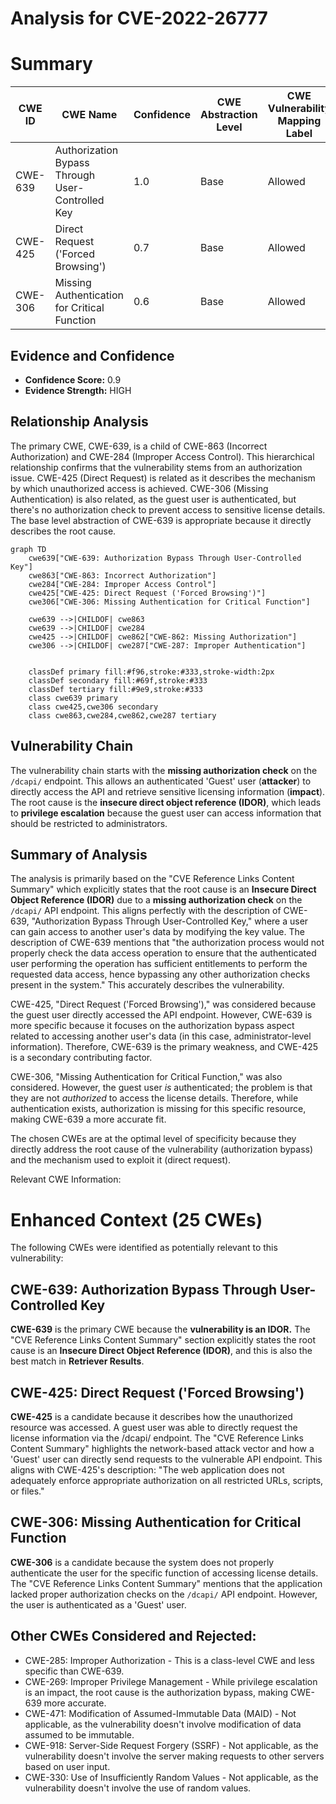 # Analysis for CVE-2022-26777

# Summary
| CWE ID | CWE Name | Confidence | CWE Abstraction Level | CWE Vulnerability Mapping Label | CWE-Vulnerability Mapping Notes |
|---|---|---|---|---|---|
| CWE-639 | Authorization Bypass Through User-Controlled Key | 1.0 | Base | Allowed | Primary CWE |
| CWE-425 | Direct Request ('Forced Browsing') | 0.7 | Base | Allowed | Secondary Candidate |
| CWE-306 | Missing Authentication for Critical Function | 0.6 | Base | Allowed | Secondary Candidate |

## Evidence and Confidence

*   **Confidence Score:** 0.9
*   **Evidence Strength:** HIGH

## Relationship Analysis
The primary CWE, CWE-639, is a child of CWE-863 (Incorrect Authorization) and CWE-284 (Improper Access Control). This hierarchical relationship confirms that the vulnerability stems from an authorization issue. CWE-425 (Direct Request) is related as it describes the mechanism by which unauthorized access is achieved. CWE-306 (Missing Authentication) is also related, as the guest user is authenticated, but there's no authorization check to prevent access to sensitive license details. The base level abstraction of CWE-639 is appropriate because it directly describes the root cause.

```mermaid
graph TD
    cwe639["CWE-639: Authorization Bypass Through User-Controlled Key"]
    cwe863["CWE-863: Incorrect Authorization"]
    cwe284["CWE-284: Improper Access Control"]
    cwe425["CWE-425: Direct Request ('Forced Browsing')"]
    cwe306["CWE-306: Missing Authentication for Critical Function"]

    cwe639 -->|CHILDOF| cwe863
    cwe639 -->|CHILDOF| cwe284
    cwe425 -->|CHILDOF| cwe862["CWE-862: Missing Authorization"]
    cwe306 -->|CHILDOF| cwe287["CWE-287: Improper Authentication"]
    

    classDef primary fill:#f96,stroke:#333,stroke-width:2px
    classDef secondary fill:#69f,stroke:#333
    classDef tertiary fill:#9e9,stroke:#333
    class cwe639 primary
    class cwe425,cwe306 secondary
    class cwe863,cwe284,cwe862,cwe287 tertiary
```

## Vulnerability Chain
The vulnerability chain starts with the **missing authorization check** on the `/dcapi/` endpoint. This allows an authenticated 'Guest' user (**attacker**) to directly access the API and retrieve sensitive licensing information (**impact**). The root cause is the **insecure direct object reference (IDOR)**, which leads to **privilege escalation** because the guest user can access information that should be restricted to administrators.

## Summary of Analysis
The analysis is primarily based on the "CVE Reference Links Content Summary" which explicitly states that the root cause is an **Insecure Direct Object Reference (IDOR)** due to a **missing authorization check** on the `/dcapi/` API endpoint. This aligns perfectly with the description of CWE-639, "Authorization Bypass Through User-Controlled Key," where a user can gain access to another user's data by modifying the key value. The description of CWE-639 mentions that "the authorization process would not properly check the data access operation to ensure that the authenticated user performing the operation has sufficient entitlements to perform the requested data access, hence bypassing any other authorization checks present in the system." This accurately describes the vulnerability.

CWE-425, "Direct Request ('Forced Browsing')," was considered because the guest user directly accessed the API endpoint. However, CWE-639 is more specific because it focuses on the authorization bypass aspect related to accessing another user's data (in this case, administrator-level information). Therefore, CWE-639 is the primary weakness, and CWE-425 is a secondary contributing factor.

CWE-306, "Missing Authentication for Critical Function," was also considered. However, the guest user *is* authenticated; the problem is that they are not *authorized* to access the license details. Therefore, while authentication exists, authorization is missing for this specific resource, making CWE-639 a more accurate fit.

The chosen CWEs are at the optimal level of specificity because they directly address the root cause of the vulnerability (authorization bypass) and the mechanism used to exploit it (direct request).

Relevant CWE Information:

# Enhanced Context (25 CWEs)
The following CWEs were identified as potentially relevant to this vulnerability:

## CWE-639: Authorization Bypass Through User-Controlled Key
**CWE-639** is the primary CWE because the **vulnerability is an IDOR.** The "CVE Reference Links Content Summary" section explicitly states the root cause is an **Insecure Direct Object Reference (IDOR)**, and this is also the best match in **Retriever Results**.

## CWE-425: Direct Request ('Forced Browsing')
**CWE-425** is a candidate because it describes how the unauthorized resource was accessed. A guest user was able to directly request the license information via the /dcapi/ endpoint. The "CVE Reference Links Content Summary" highlights the network-based attack vector and how a 'Guest' user can directly send requests to the vulnerable API endpoint. This aligns with CWE-425's description: "The web application does not adequately enforce appropriate authorization on all restricted URLs, scripts, or files."

## CWE-306: Missing Authentication for Critical Function
**CWE-306** is a candidate because the system does not properly authenticate the user for the specific function of accessing license details. The "CVE Reference Links Content Summary" mentions that the application lacked proper authorization checks on the `/dcapi/` API endpoint. However, the user is authenticated as a 'Guest' user.

## Other CWEs Considered and Rejected:
*   CWE-285: Improper Authorization - This is a class-level CWE and less specific than CWE-639.
*   CWE-269: Improper Privilege Management - While privilege escalation is an impact, the root cause is the authorization bypass, making CWE-639 more accurate.
*   CWE-471: Modification of Assumed-Immutable Data (MAID) - Not applicable, as the vulnerability doesn't involve modification of data assumed to be immutable.
*   CWE-918: Server-Side Request Forgery (SSRF) - Not applicable, as the vulnerability doesn't involve the server making requests to other servers based on user input.
*   CWE-330: Use of Insufficiently Random Values - Not applicable, as the vulnerability doesn't involve the use of random values.